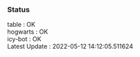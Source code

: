 ### Status


table : OK  
hogwarts : OK  
icy-bot : OK  
Latest Update : 2022-05-12 14:12:05.511624
